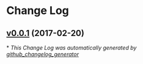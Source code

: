 # Change Log

## [v0.0.1](https://github.com/mcaustin1/MrTickets/tree/v0.0.1) (2017-02-20)


\* *This Change Log was automatically generated by [github_changelog_generator](https://github.com/skywinder/Github-Changelog-Generator)*